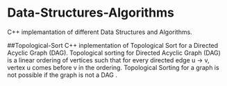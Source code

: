 # Data-Structures-Algorithms
C++ implemantation of different Data Structures and Algorithms.

##Topological-Sort
C++ inplementation of Topological Sort for a Directed Acyclic Graph (DAG). Topological sorting for Directed Acyclic Graph (DAG) is a linear ordering of vertices such that for every directed edge u -> v, vertex u comes before v in the ordering. Topological Sorting for a graph is not possible if the graph is not a DAG .
